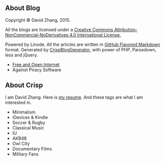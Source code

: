 ## About Blog

Copyright &copy; David Zhang, 2015. 

All the blogs are licensed under a [Creative Commons Attribution-NonCommercial-NoDerivatives 4.0 International License.](http://creativecommons.org/licenses/by-nc-nd/4.0/) 

Powered by Linode.
All the articles are written in [GitHub Flavored Markdown](https://help.github.com/articles/github-flavored-markdown) format.
Generated by [CrispBlogGenerator](https://github.com/crispgm/CrispBlogGenerator), with power of PHP, Parsedown, less and jQuery.

* [Free and Open Internet](https://www.google.com/intl/en/takeaction/)
* Against Piracy Software

## About Crisp

I am David Zhang. Here is [my resume](/page/resume.html). And these tags are what I am interested in.

* Minimalism
* iDevices & Kindle
* Soccer & Rugby
* Classical Music
* IU
* AKB48
* Owl City
* Documentary Films
* Military Fans
